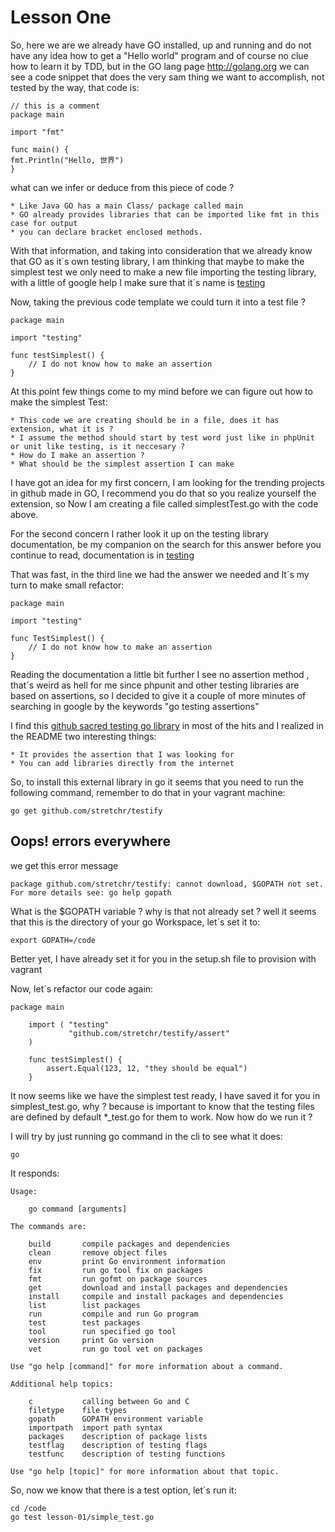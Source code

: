 # Lesson One

So, here we are we already have GO installed, up and running and do not have any idea how to get
a "Hello world" program and of course no clue how to learn it by TDD, but in the GO lang page http://golang.org 
we can see a code snippet that does the very sam thing we want to accomplish, not tested by the way, 
that code is: 

    // this is a comment 
    package main

    import "fmt"

    func main() {
	fmt.Println("Hello, 世界")
    }


what can we infer or deduce from this piece of code ? 

    * Like Java GO has a main Class/ package called main 
    * GO already provides libraries that can be imported like fmt in this case for output
    * you can declare bracket enclosed methods.

With that information, and taking into consideration that we already know that GO as it´s own testing library, I am thinking 
that maybe to make the simplest test we only need to make a new file importing the testing library, with a little of google help 
I make sure that it´s name is [testing](https://golang.org/pkg/testing/)

Now, taking the previous code template we could turn it into a test file ? 

    package main 

    import "testing"

    func testSimplest() {
        // I do not know how to make an assertion
    }   

At this point few things come to my mind before we can figure out how to make the simplest Test: 

    * This code we are creating should be in a file, does it has extension, what it is ? 
    * I assume the method should start by test word just like in phpUnit or unit like testing, is it neccesary ?
    * How do I make an assertion ? 
    * What should be the simplest assertion I can make

I have got an idea for my first concern, I am looking for the trending projects in github made in GO, I recommend you do that 
so you realize yourself the extension, so Now I am creating a file called simplestTest.go with the code above.

For the second concern I rather look it up on the testing library documentation, be my companion on the search for this answer before you continue to read, documentation is in [testing](https://golang.org/pkg/testing/)

That was fast, in the third line we had the answer we needed and It´s my turn to make small refactor: 

    package main 

    import "testing"

    func TestSimplest() {
        // I do not know how to make an assertion
    }   

Reading the documentation a little bit further I see no assertion method , that´s weird as hell for me since phpunit and other testing libraries are based on assertions, so I decided to give it a couple of more minutes of searching in google by the keywords "go testing assertions" 

I find this [github sacred testing go library](https://github.com/stretchr/testify) in most of the hits and I realized in the README two interesting things: 

    * It provides the assertion that I was looking for
    * You can add libraries directly from the internet

So, to install this external library in go it seems that you need to run the following command, remember to do that in your vagrant machine: 

    go get github.com/stretchr/testify

## Oops! errors everywhere

we get this error message

    package github.com/stretchr/testify: cannot download, $GOPATH not set. For more details see: go help gopath

What is the $GOPATH variable ? why is that not already set ? well it seems that this is the directory of your go Workspace, let´s set it to: 

    export GOPATH=/code

Better yet, I have already set it for you in the setup.sh file to provision with vagrant

Now, let´s refactor our code again: 

    package main 

        import ( "testing"
                 "github.com/stretchr/testify/assert" 
        )

        func testSimplest() {
            assert.Equal(123, 12, "they should be equal")
        } 

It now seems like we have the simplest test ready, I have saved it for you in simplest_test.go, why ? 
because is important to know that the testing files are defined by default *_test.go for them to work.
Now how do we run it ? 

I will try by just running go command in the cli to see what it does: 

    go

It responds: 

    Usage:
    
    	go command [arguments]
    
    The commands are:
    
        build       compile packages and dependencies
        clean       remove object files
        env         print Go environment information
        fix         run go tool fix on packages
        fmt         run gofmt on package sources
        get         download and install packages and dependencies
        install     compile and install packages and dependencies
        list        list packages
        run         compile and run Go program
        test        test packages
        tool        run specified go tool
        version     print Go version
        vet         run go tool vet on packages
    
    Use "go help [command]" for more information about a command.
    
    Additional help topics:
    
        c           calling between Go and C
        filetype    file types
        gopath      GOPATH environment variable
        importpath  import path syntax
        packages    description of package lists
        testflag    description of testing flags
        testfunc    description of testing functions
    
    Use "go help [topic]" for more information about that topic.
    
So, now we know that there is a test option, let´s run it: 

    cd /code 
    go test lesson-01/simple_test.go 
